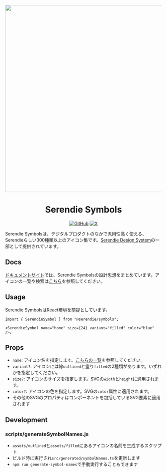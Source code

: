 <p align='center'>
<img src='https://github.com/user-attachments/assets/aa713d23-bd6f-4ed1-8fbb-b720c7bdbdbd' width='600px'/>
</p>

<h1 align='center'>Serendie Symbols</h1>

<div align='center'>
  
[![GitHub](https://img.shields.io/github/license/serendie/serendie)](https://github.com/serendie/serendie/blob/main/LICENSE)
[![X](https://img.shields.io/twitter/follow/SerendieDesign)](https://x.com/SerendieDesign/)

</div>

Serendie Symbolsは、デジタルプロダクトのなかで汎用性高く使える、Serendieらしい300種類以上のアイコン集です。[Serendie Design System](https://serendie.design/)の一部として提供されています。

## Docs

[ドキュメントサイト](https://serendie.design/foundations/icon/)では、Serendie Symbolsの設計思想をまとめています。アイコンの一覧や検索は[こちら](https://serendie.design/foundations/icon-list/)を参照してください。

## Usage

Serendie SymbolsはReact環境を前提としています。

```tsx
import { SerendieSymbol } from "@serendie/symbols";

<SerendieSymbol name="home" size={24} variant="filled" color="blue" />;
```

## Props

- `name`: アイコン名を指定します。[こちらの一覧](https://serendie.design/foundations/icon-list/)を参照してください。
- `variant?`: アイコンには線`outlined`と塗り`filled`の2種類があります。いずれかを指定してください。
- `size?`: アイコンのサイズを指定します。SVGの`width`と`height`に適用されます。
- `color?`: アイコンの色を指定します。SVGの`color`属性に適用されます。
- その他のSVGのプロパティはコンポーネントを包括しているSVG要素に適用されます

## Development

### scripts/generateSymbolNames.js

- `assets/outlined`と`assets/filled`にあるアイコンの名前を生成するスクリプト
- ビルド時に実行され`src/generated/symbolNames.ts`を更新します
- `npm run generate-symbol-names`で手動実行することもできます
